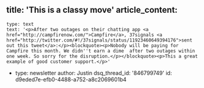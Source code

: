 title: 'This is a classy move'
article_content:
  -
    type: text
    text: '<p>After two outages on their chatting app <a href="http://campfirenow.com/">Campfire</a>, 37signals <a href="http://twitter.com/#!/37signals/status/11923460649394176">sent out this tweet</a>:</p><blockquote><p>Nobody will be paying for Campfire this month. We didn''t earn a dime  after two outages within one week. So sorry for the disruption.</p></blockquote><p>This a great example of good customer support.</p>'
  -
    type: newsletter
author: Justin
dsq_thread_id: '846799749'
id: d9eded7e-efb0-4488-a752-a8c2069601b4
